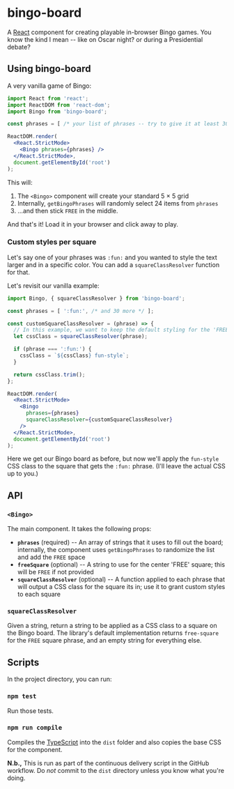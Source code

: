 # bingo-board

A [React](https://reactjs.org/) component for creating playable in-browser Bingo games.
You know the kind I mean -- like on Oscar night? or during a Presidential debate?

## Using bingo-board

A very vanilla game of Bingo:

```jsx
import React from 'react';
import ReactDOM from 'react-dom';
import Bingo from 'bingo-board';

const phrases = [ /* your list of phrases -- try to give it at least 30 */ ];

ReactDOM.render(
  <React.StrictMode>
    <Bingo phrases={phrases} />
  </React.StrictMode>,
  document.getElementById('root')
);
```

This will:

1. The `<Bingo>` component will create your standard 5 × 5 grid
2. Internally, `getBingoPhrases` will randomly select 24 items from `phrases`
3. ...and then stick `FREE` in the middle.

And that's it! Load it in your browser and click away to play.

### Custom styles per square

Let's say one of your phrases was `:fun:` and you wanted to style the text larger
and in a specific color. You can add a `squareClassResolver` function for that.

Let's revisit our vanilla example:

```jsx
import Bingo, { squareClassResolver } from 'bingo-board';

const phrases = [ ':fun:', /* and 30 more */ ];

const customSquareClassResolver = (phrase) => {
  // In this example, we want to keep the default styling for the 'FREE' square
  let cssClass = squareClassResolver(phrase);

  if (phrase === ':fun:') {
    cssClass = `${cssClass} fun-style`;
  }

  return cssClass.trim();
};

ReactDOM.render(
  <React.StrictMode>
    <Bingo
      phrases={phrases}
      squareClassResolver={customSquareClassResolver}
    />
  </React.StrictMode>,
  document.getElementById('root')
);
```

Here we get our Bingo board as before, but now we'll apply the `fun-style` CSS
class to the square that gets the `:fun:` phrase. (I'll leave the actual CSS up
to you.)

## API

### `<Bingo>`

The main component. It takes the following props:

- **`phrases`** (required) -- An array of strings that it uses to fill out the
  board; internally, the component uses `getBingoPhrases` to randomize the list
  and add the `FREE` space
- **`freeSquare`** (optional) -- A string to use for the center 'FREE' square;
  this will be `FREE` if not provided
- **`squareClassResolver`** (optional) -- A function applied to each phrase that
  will output a CSS class for the square its in; use it to grant custom styles
  to each square

### `squareClassResolver`

Given a string, return a string to be applied as a CSS class to a square on the
Bingo board. The library's default implementation returns `free-square` for the
`FREE` square phrase, and an empty string for everything else.

## Scripts

In the project directory, you can run:

### `npm test`

Run those tests.

### `npm run compile`

Compiles the [TypeScript](https://www.typescriptlang.org/) into the `dist`
folder and also copies the base CSS for the component.

**N.b.,** This is run as part of the continuous delivery script in the GitHub
workflow. Do _not_ commit to the `dist` directory unless you know what you're
doing.
